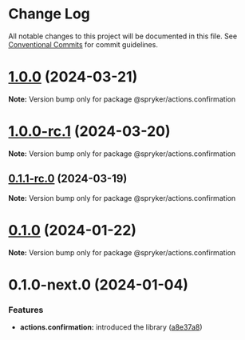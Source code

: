 # Change Log

All notable changes to this project will be documented in this file.
See [Conventional Commits](https://conventionalcommits.org) for commit guidelines.

# [1.0.0](https://github.com/spryker/ui-components/compare/@spryker/actions.confirmation@1.0.0-rc.1...@spryker/actions.confirmation@1.0.0) (2024-03-21)

**Note:** Version bump only for package @spryker/actions.confirmation





# [1.0.0-rc.1](https://github.com/spryker/ui-components/compare/@spryker/actions.confirmation@0.1.1-rc.0...@spryker/actions.confirmation@1.0.0-rc.1) (2024-03-20)

**Note:** Version bump only for package @spryker/actions.confirmation





## [0.1.1-rc.0](https://github.com/spryker/ui-components/compare/@spryker/actions.confirmation@0.1.0...@spryker/actions.confirmation@0.1.1-rc.0) (2024-03-19)

**Note:** Version bump only for package @spryker/actions.confirmation





# [0.1.0](https://github.com/spryker/ui-components/compare/@spryker/actions.confirmation@0.1.0-next.0...@spryker/actions.confirmation@0.1.0) (2024-01-22)

**Note:** Version bump only for package @spryker/actions.confirmation





# 0.1.0-next.0 (2024-01-04)


### Features

* **actions.confirmation:** introduced the library ([a8e37a8](https://github.com/spryker/ui-components/commit/a8e37a84cc255b97f40b577cb5ce4419365318b8))
